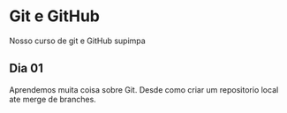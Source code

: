 # Git e GitHub

Nosso curso de git e GitHub supimpa

## Dia 01

Aprendemos muita coisa sobre Git. Desde como criar um repositorio local ate merge de branches.